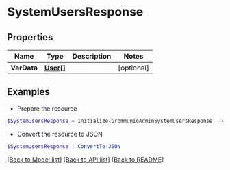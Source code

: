 # SystemUsersResponse
## Properties

Name | Type | Description | Notes
------------ | ------------- | ------------- | -------------
**VarData** | [**User[]**](User.md) |  | [optional] 

## Examples

- Prepare the resource
```powershell
$SystemUsersResponse = Initialize-GrommunioAdminSystemUsersResponse  -VarData null
```

- Convert the resource to JSON
```powershell
$SystemUsersResponse | ConvertTo-JSON
```

[[Back to Model list]](../README.md#documentation-for-models) [[Back to API list]](../README.md#documentation-for-api-endpoints) [[Back to README]](../README.md)

